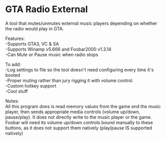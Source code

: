 # GTA Radio External
A tool that mutes/unmutes external music players depending on whether the radio would play in GTA.

Features:  
-Supports GTA3, VC & SA  
-Supports Winamp v5.666 and Foobar2000 v1.3.14  
-Can Mute or Pause music when radio stops  

To add:  
-Log settings to file so the tool doesn't need configuring every time it's booted  
-Proper muting rather than jury rigging it with volume control.  
-Custom hotkey support  
-Cool stuff  
 
Notes:  
All this program does is read memory values from the game and the music player, then sends appropriate media controls (volume up/down, pause/play). It does not directly write to the music player or the game.  
Foobar will need its volume up/down controls bound manually to these buttons, as it does not support them natively (play/pause IS supported natively)
